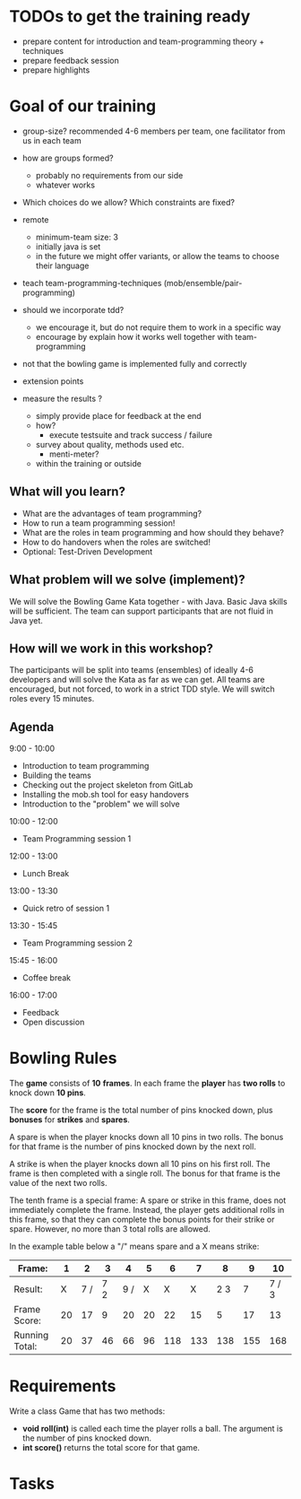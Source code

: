 # TODOs to get the training ready
* prepare content for introduction and team-programming theory + techniques
* prepare feedback session
* prepare highlights


# Goal of our training
* group-size? recommended  4-6 members per team, one facilitator from us in each team

* how are groups formed?
  * probably no requirements from our side
  * whatever works

* Which choices do we allow? Which constraints are fixed?
* remote
  * minimum-team size: 3
  * initially java is set
  * in the future we might offer variants, or allow the teams to choose their language


* teach team-programming-techniques (mob/ensemble/pair-programming)
* should we incorporate tdd?
  * we encourage it, but do not require them to work in a specific way
  * encourage by explain how it works well together with team-programming
* not that the bowling game is implemented fully and correctly

* extension points


* measure the results ?
  * simply provide place for feedback at the end
  * how?
    * execute testsuite and track success / failure
  * survey about quality, methods used etc.
    * menti-meter?
  * within the training or outside

## What will you learn?

* What are the advantages of team programming?
* How to run a team programming session!
* What are the roles in team programming and how should they behave?
* How to do handovers when the roles are switched!
* Optional: Test-Driven Development




## What problem will we solve (implement)?

We will solve the Bowling Game Kata together - with Java. Basic Java skills will be sufficient. The team can support participants that are not fluid in Java yet.

## How will we work in this workshop?

The participants will be split into teams (ensembles) of ideally 4-6 developers and will solve the Kata as far as we can get.
All teams are encouraged, but not forced, to work in a strict TDD style. We will switch roles every 15 minutes.

## Agenda
9:00 - 10:00            

* Introduction to team programming
* Building the teams 
* Checking out the project skeleton from GitLab 
* Installing the mob.sh tool for easy handovers
* Introduction to the "problem" we will solve

10:00 - 12:00   
* Team Programming session 1

12:00 - 13:00  
* Lunch Break

13:00 - 13:30   
* Quick retro of session 1

13:30 - 15:45
* Team Programming session 2

15:45 - 16:00
* Coffee break

16:00 - 17:00
* Feedback
* Open discussion


# Bowling Rules

The **game** consists of **10** **frames**.
In each frame the **player** has **two rolls** to knock down **10 pins**.

The **score** for the frame is the total number of pins knocked down,
plus **bonuses** for **strikes** and **spares**.

A spare is when the player knocks down all 10 pins in two rolls.
The bonus for that frame is the number of pins knocked down by the next roll.

A strike is when the player knocks down all 10 pins on his first roll.
The frame is then completed with a single roll.
The bonus for that frame is the value of the next two rolls.

The tenth frame is a special frame:
A spare or strike in this frame, does not immediately complete the frame.
Instead, the player gets additional rolls in this frame, so that they
can complete the bonus points for their strike or spare. However, no more than 3 total rolls are allowed.

In the example table below a "/" means spare and a X means strike:

| Frame:         | 1   | 2   | 3   | 4   | 5   | 6   | 7   | 8   | 9   | 10    |
|----------------|-----|-----|-----|-----|-----|-----|-----|-----|-----|-------|
| Result:        | X   | 7 / | 7 2 | 9 / | X   | X   | X   | 2 3 | 7   | 7 / 3 |
| Frame Score:   | 20  | 17  | 9   | 20  | 20  | 22  | 15  | 5   | 17  | 13    |
| Running Total: | 20  | 37  | 46  | 66  | 96  | 118 | 133 | 138 | 155 | 168   |


# Requirements

Write a class Game that has two methods:

* **void roll(int)** is called each time the player rolls a ball. The argument is the number of pins knocked down.
* **int score()** returns the total score for that game.

# Tasks
